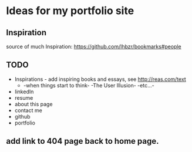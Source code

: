 # Ideas for my portfolio site

## Inspiration
source of much Inspiration: https://github.com/lhbzr/bookmarks#people

## TODO
* Inspirations - add inspiring books and essays, see http://reas.com/text
  * -when things start to think- -The User Illusion- -etc...-
* linkedIn
* resume
* about this page
* contact me
* github
* portfolio

## add link to 404 page back to home page.
